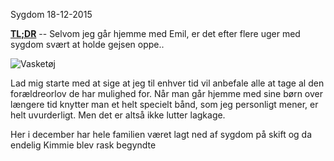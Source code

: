 Sygdom
18-12-2015

**[TL;DR](http://en.wikipedia.org/wiki/Wikipedia:Too_long;_didn't_read)** -- Selvom jeg går hjemme med Emil, er det efter flere uger med sygdom svært at holde gejsen oppe..

![Vasketøj](http://static.logiskhave.dk/20150902_vasketoj.jpg)

Lad mig starte med at sige at jeg til enhver tid vil anbefale alle at tage al den forældreorlov de har mulighed for. Når man går hjemme med sine børn over længere tid knytter man et helt specielt bånd, som jeg personligt mener, er helt uvurderligt. Men det er altså ikke lutter lagkage.

Her i december har hele familien været lagt ned af sygdom på skift og da endelig Kimmie blev rask begyndte
